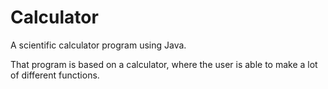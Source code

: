 # Calculator
A scientific calculator program using Java.

That program is based on a calculator, where the user is able to make a lot of different functions.
